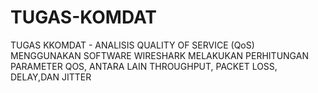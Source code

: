 # TUGAS-KOMDAT
TUGAS KKOMDAT - ANALISIS QUALITY OF SERVICE (QoS) MENGGUNAKAN SOFTWARE WIRESHARK
MELAKUKAN PERHITUNGAN PARAMETER QOS, ANTARA LAIN THROUGHPUT, PACKET LOSS, DELAY,DAN JITTER
